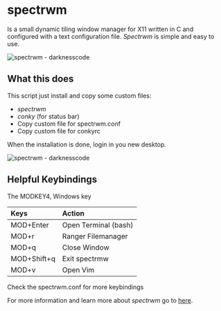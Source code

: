 # spectrwm

Is a small dynamic tiling window manager for X11 written in C and configured with a text configuration file. *Spectrwm* is simple and easy to use.

![spectrwm - darknesscode](https://github.com/codedarkness/spectrwm/config-files/spectrwm-a.png)

## What this does

This script just install and copy some custom files:

* *spectrwm*
* *conky* (for status bar)
* Copy custom file for spectrwm.conf
* Copy custom file for conkyrc

When the installation is done, login in you new desktop.

![spectrwm - darknesscode](https://github.com/codedarkness/spectrwm/config-files/spectrwm-b.png)

## Helpful Keybindings

The MODKEY4, Windows key

| Keys        | Action               |
| :---------- | :------------------- |
| MOD+Enter   | Open Terminal (bash) |
| MOD+r       | Ranger Filemanager   |
| MOD+q       | Close Window         |
| MOD+Shift+q | Exit spectrmw        |
| MOD+v       | Open Vim             |

Check the spectrwm.conf for more keybindings

For more information and learn more about *spectrwm* go to [here](https://github.com/conformal/spectrwm).
